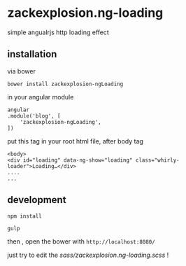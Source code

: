 # zackexplosion.ng-loading
simple angualrjs http loading effect


## installation

via bower

```
bower install zackexplosion-ngLoading
```

in your angular module

```
angular
.module('blog', [
    'zackexplosion-ngLoading',
])
```

put this tag in your root html file, after body tag

```
<body>
<div id="loading" data-ng-show="loading" class="whirly-loader">Loading…</div>
....
...

```




## development
```
npm install
```

```
gulp
```


then , open the bower with `http://localhost:8080/`


just try to edit the *sass/zackexplosion.ng-loading.scss* !
